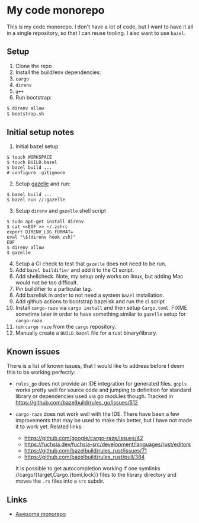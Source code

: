# My code monorepo

This is my code monorepo.  I don't have a lot of code, but I want to have it
all in a single repository, so that I can reuse tooling.  I also want to use
`bazel`.

## Setup

1. Clone the repo
2. Install the build/env dependencies:
  1. `cargo`
  2. `direnv`
  3. `g++`
3. Run bootstrap:
```sh
$ direnv allow
$ bootstrap.sh
```

## Initial setup notes

1. Initial bazel setup
```
$ touch WORKSPACE
$ touch BUILD.bazel
$ bazel build ...
# configure .gitignore
```
2. Setup [gazelle](https://github.com/bazelbuild/bazel-gazelle) and run:
```
$ bazel build ...
$ bazel run //:gazelle
```
3. Setup `direnv` and `gazelle` shell script
```
$ sudo apt-get install direnv
$ cat <<EOF >> ~/.zshrc
export DIRENV_LOG_FORMAT=
eval "\$(direnv hook zsh)"
EOF
$ direnv allow
$ gazelle
```
4. Setup a CI check to test that `gazelle` does not need to be run.
5. Add `bazel buildifier` and add it to the CI script.
6. Add shellcheck. Note, my setup only works on linux, but adding Mac would not be too difficult.
7. Pin buildifier to a particular tag.
8. Add bazelisk in order to not need a system `bazel` installation.
9. Add github actions to bootstrap bazelisk and run the ci script
10. Install `cargo-raze` via `cargo install` and then setup `Cargo.toml`.
  FIXME sometime later in order to have something similar to `gazelle` setup for `cargo-raze`.
11. run `cargo raze` from the `cargo` repository.
12. Manually create a `BUILD.bazel` file for a rust binary/library.

## Known issues

There is a list of known issues, that I would like to address before I deem this to be working perfectly:
* `rules_go` does not provide an IDE integration for generated files. `gopls`
  works pretty well for source code and jumping to definition for standard
  library or dependencies used via go modules though.
  Tracked in https://github.com/bazelbuild/rules_go/issues/512
* `cargo-raze` does not work well with the IDE. There have been a few
  improvements that may be used to make this better, but I have not made it to
  work yet. Related links:
  * https://github.com/google/cargo-raze/issues/42
  * https://fuchsia.dev/fuchsia-src/development/languages/rust/editors
  * https://github.com/bazelbuild/rules_rust/issues/71
  * https://github.com/bazelbuild/rules_rust/pull/384
  
  It is possible to get autocompletion working if one symlinks //cargo/{target,Cargo.{toml,lock}} files to the library directory and moves the `.rs` files into a `src` subdir.

## Links

- [Awesome monorepo](https://github.com/korfuri/awesome-monorepo/blob/master/README.md)
